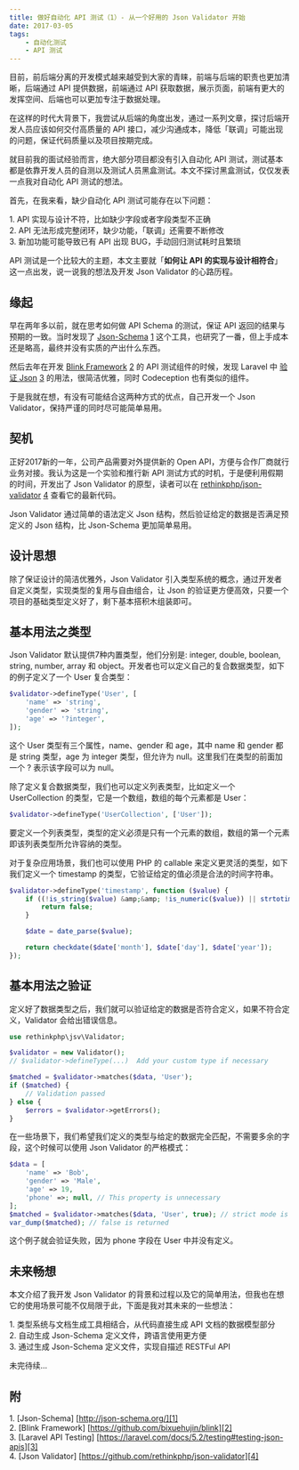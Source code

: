 ```yaml
---
title: 做好自动化 API 测试（1）- 从一个好用的 Json Validator 开始
date: 2017-03-05
tags: 
    - 自动化测试
    - API 测试
---
```


目前，前后端分离的开发模式越来越受到大家的青睐，前端与后端的职责也更加清晰，后端通过 API 提供数据，前端通过 API 获取数据，展示页面，前端有更大的发挥空间、后端也可以更加专注于数据处理。  

在这样的时代大背景下，我尝试从后端的角度出发，通过一系列文章，探讨后端开发人员应该如何交付高质量的 API 接口，减少沟通成本，降低「联调」可能出现的问题，保证代码质量以及项目按期完成。

就目前我的面试经验而言，绝大部分项目都没有引入自动化 API 测试，测试基本都是依靠开发人员的自测以及测试人员黑盒测试。本文不探讨黑盒测试，仅仅发表一点我对自动化 API 测试的想法。

首先，在我来看，缺少自动化 API 测试可能存在以下问题：

1\. API 实现与设计不符，比如缺少字段或者字段类型不正确  
2\. API 无法形成完整闭环，缺少功能，「联调」还需要不断修改  
3\. 新加功能可能导致已有 API 出现 BUG，手动回归测试耗时且繁琐

API 测试是一个比较大的主题，本文主要就「**如何让 API 的实现与设计相符合**」这一点出发，说一说我的想法及开发 Json Validator 的心路历程。

## 缘起

早在两年多以前，就在思考如何做 API Schema 的测试，保证 API 返回的结果与预期的一致。当时发现了 [Json-Schema][1] [1] 这个工具，也研究了一番，但上手成本还是略高，最终并没有实质的产出什么东西。

然后去年在开发 [Blink Framework][2] [2] 的 API 测试组件的时候，发现 Laravel 中 [验证 Json][3] [3] 的用法，很简洁优雅，同时 Codeception 也有类似的组件。

于是我就在想，有没有可能结合这两种方式的优点，自己开发一个 Json Validator，保持严谨的同时尽可能简单易用。

## 契机

正好2017新的一年，公司产品需要对外提供新的 Open API，方便与合作厂商就行业务对接。我认为这是一个实验和推行新 API 测试方式的时机，于是便利用假期的时间，开发出了 Json Validator 的原型，读者可以在 [rethinkphp/json-validator][4] [4] 查看它的最新代码。

Json Validator 通过简单的语法定义 Json 结构，然后验证给定的数据是否满足预定义的 Json 结构，比 Json-Schema 更加简单易用。

## 设计思想

除了保证设计的简洁优雅外，Json Validator 引入类型系统的概念，通过开发者自定义类型，实现类型的复用与自由组合，让 Json 的验证更方便高效，只要一个项目的基础类型定义好了，剩下基本搭积木组装即可。

## 基本用法之类型

Json Validator 默认提供7种内置类型，他们分别是: integer, double, boolean, string, number, array 和 object。开发者也可以定义自己的复合数据类型，如下的例子定义了一个 User 复合类型：
    
```php
$validator->defineType('User', [
    'name' => 'string',
    'gender' => 'string',
    'age' => '?integer',
]);
```

这个 User 类型有三个属性，name、gender 和 age，其中 name 和 gender 都是 string 类型，age 为 integer 类型，但允许为 null。这里我们在类型的前面加一个 ? 表示该字段可以为 null。

除了定义复合数据类型，我们也可以定义列表类型，比如定义一个 UserCollection 的类型，它是一个数组，数组的每个元素都是 User：
    
```php    
$validator->defineType('UserCollection', ['User']);
```

要定义一个列表类型，类型的定义必须是只有一个元素的数组，数组的第一个元素即该列表类型所允许容纳的类型。

对于复杂应用场景，我们也可以使用 PHP 的 callable 来定义更灵活的类型，如下我们定义一个 timestamp 的类型，它验证给定的值必须是合法的时间字符串。
    
    
```php    
$validator->defineType('timestamp', function ($value) {
    if ((!is_string($value) &amp;&amp; !is_numeric($value)) || strtotime($value) === false) {
        return false;
    }

    $date = date_parse($value);

    return checkdate($date['month'], $date['day'], $date['year']);
});
```

## 基本用法之验证

定义好了数据类型之后，我们就可以验证给定的数据是否符合定义，如果不符合定义，Validator 会给出错误信息。
    
    
```php    
use rethinkphp\jsv\Validator;

$validator = new Validator();
// $validator->defineType(...)  Add your custom type if necessary

$matched = $validator->matches($data, 'User');
if ($matched) {
    // Validation passed
} else {
    $errors = $validator->getErrors();
}
```

在一些场景下，我们希望我们定义的类型与给定的数据完全匹配，不需要多余的字段，这个时候可以使用 Json Validator 的严格模式：
    
```php
$data = [
    'name' => 'Bob',
    'gender' => 'Male',
    'age' => 19,
    'phone' =>; null, // This property is unnecessary
];
$matched = $validator->matches($data, 'User', true); // strict mode is turned on
var_dump($matched); // false is returned
```

这个例子就会验证失败，因为 phone 字段在 User 中并没有定义。

## 未来畅想

本文介绍了我开发 Json Validator 的背景和过程以及它的简单用法，但我也在想它的使用场景可能不仅局限于此，下面是我对其未来的一些想法：

1\. 类型系统与文档生成工具相结合，从代码直接生成 API 文档的数据模型部分  
2\. 自动生成 Json-Schema 定义文件，跨语言使用更方便  
3\. 通过生成 Json-Schema 定义文件，实现自描述 RESTFul API

未完待续...

## 附

1\. [Json-Schema] [http://json-schema.org/][1]  
2\. [Blink Framework] [https://github.com/bixuehujin/blink][2]  
3\. [Laravel API Testing] [https://laravel.com/docs/5.2/testing#testing-json-apis][3]  
4\. [Json Validator] [https://github.com/rethinkphp/json-validator][4]


[1]: http://json-schema.org/
[2]: https://github.com/bixuehujin/blink
[3]: https://laravel.com/docs/5.2/testing%23testing-json-apis
[4]: https://github.com/rethinkphp/json-validator
